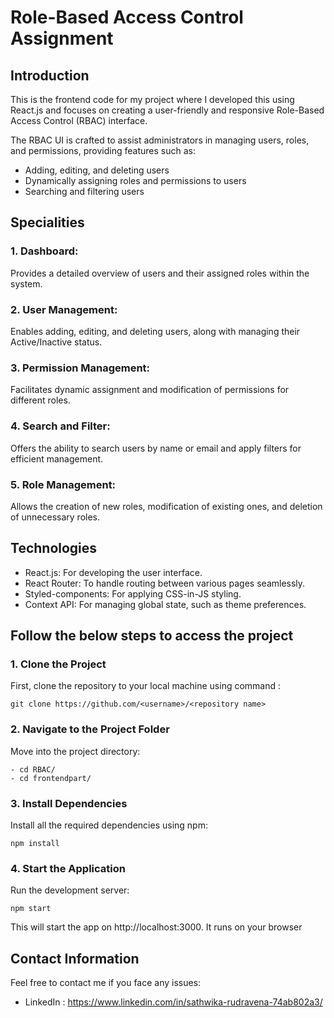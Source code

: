 # Role-Based Access Control Assignment 

## Introduction

This is the frontend code for my project where I developed this using React.js and focuses on creating a user-friendly and responsive Role-Based Access Control (RBAC) interface.

The RBAC UI is crafted to assist administrators in managing users, roles, and permissions, providing features such as:

- Adding, editing, and deleting users
- Dynamically assigning roles and permissions to users
- Searching and filtering users

## Specialities

### 1. Dashboard:
Provides a detailed overview of users and their assigned roles within the system.

### 2. User Management:
Enables adding, editing, and deleting users, along with managing their Active/Inactive status.

### 3. Permission Management:
Facilitates dynamic assignment and modification of permissions for different roles.

### 4. Search and Filter:
Offers the ability to search users by name or email and apply filters for efficient management.

### 5. Role Management:
Allows the creation of new roles, modification of existing ones, and deletion of unnecessary roles.


## Technologies
- React.js: For developing the user interface.
- React Router: To handle routing between various pages seamlessly.
- Styled-components: For applying CSS-in-JS styling.
- Context API: For managing global state, such as theme preferences.

## Follow the below steps to access the project

### 1. Clone the Project 
   First, clone the repository to your local machine using command :
     
    git clone https://github.com/<username>/<repository name>
        


### 2. Navigate to the Project Folder
   Move into the project directory:

    - cd RBAC/ 
    - cd frontendpart/


### 3. Install Dependencies
   Install all the required dependencies using npm:

    npm install
  
### 4. Start the Application
   Run the development server:

    npm start


This will start the app on http://localhost:3000. It runs on your browser

## Contact Information

Feel free to contact me if you face any issues:

- LinkedIn : https://www.linkedin.com/in/sathwika-rudravena-74ab802a3/
